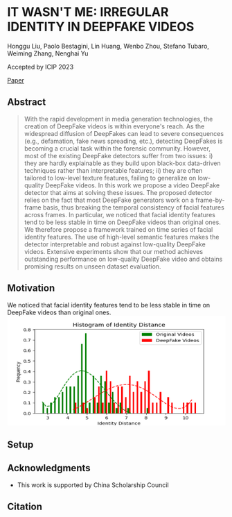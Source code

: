 # IT WASN'T ME: IRREGULAR IDENTITY IN DEEPFAKE VIDEOS

Honggu Liu, Paolo Bestagini, Lin Huang, Wenbo Zhou, Stefano Tubaro, Weiming Zhang, Nenghai Yu


Accepted by ICIP 2023

[Paper](https://)

## Abstract

> With the rapid development in media generation technologies, the creation of DeepFake videos is within everyone's reach. As the widespread diffusion of DeepFakes can lead to severe consequences (e.g., defamation, fake news spreading, etc.), detecting DeepFakes is becoming a crucial task within the forensic community. However, most of the existing DeepFake detectors suffer from two issues: i) they are hardly explainable as they build upon black-box data-driven techniques rather than interpretable features; ii) they are often tailored to low-level texture features, failing to generalize on low-quality DeepFake videos. In this work we propose a video DeepFake detector that aims at solving these issues. The proposed detector relies on the fact that most DeepFake generators work on a frame-by-frame basis, thus breaking the temporal consistency of facial features across frames. In particular, we noticed that facial identity features tend to be less stable in time on DeepFake videos than original ones. We therefore propose a framework trained on time series of facial identity features. The use of high-level semantic features makes the detector interpretable and robust against low-quality DeepFake videos. Extensive experiments show that our method achieves outstanding performance on low-quality DeepFake video and obtains promising results on unseen dataset evaluation.

## Motivation
We noticed that facial identity features tend to be less stable in time on DeepFake videos than original ones.
![hist_id](/images/hist_id_dis.png)

## Setup

## Acknowledgments
- This work is supported by China Scholarship Council

## Citation



